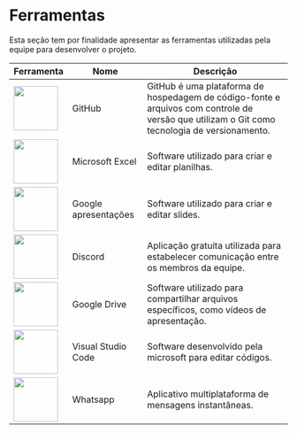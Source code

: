 # Ferramentas
Esta seção tem por finalidade apresentar as ferramentas utilizadas pela equipe para desenvolver o projeto.

Ferramenta | Nome | Descrição
---|---|---
<img width="80px" height="80px" src="images/GitHub-mark.png"> | GitHub | GitHub é uma plataforma de hospedagem de código-fonte e arquivos com controle de versão que utilizam o Git como tecnologia de versionamento.
<img width="80px" height="80px" src="images/excel.png"> | Microsoft Excel | Software utilizado para criar e editar planilhas.
<img width="80px" height="80px" src="images/apresentação.png"> | Google apresentações | Software utilizado para criar e editar slides.
<img width="80px" height="80px" src="images/discord.png"> | Discord | Aplicação gratuita utilizada para estabelecer comunicação entre os membros da equipe.
<img width="80px" height="80px" src="images/drive.png"> | Google Drive | Software utilizado para compartilhar arquivos específicos, como vídeos de apresentação.
<img width="80px" height="80px" src="images/vscode.png"> | Visual Studio Code | Software desenvolvido pela microsoft para editar códigos.
<img width="80px" height="80px" src="images/wpp.png"> | Whatsapp | Aplicativo multiplataforma de mensagens instantâneas.